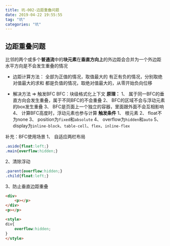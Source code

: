 ```yaml
---
title: 坑-002-边距重叠问题
date: 2019-04-22 19:55:55
tag: "坑"
categories: "坑"
---
```

## 边距重叠问题

比邻的两个或多个**普通流**中的**块元素**在**垂直方向上**的外边距会合并为一个外边距
水平方向是不会发生重叠的情况

- 边距计算方法：
全部为正值的情况，取值最大的
有正有负的情况，分别取绝对值最大的求和
都是负值的情况，取绝对值最大的，从零开始负向位移

- 解决方法 => 触发BFC
BFC：块级格式化上下文
**原理：**
1、 属于同一BFC的垂直方向会发生重叠，属于不同BFC的不会重叠
2、 BFC的区域不会与浮动元素的box发生重叠
3、 BFC是页面上一个独立的容器，里面跟外面不会互相影响
4、 计算BFC高度时，浮动元素也参与计算
**触发条件**
1、 根元素
2、 float不为none
3、 position为`fixed`和`absolute`
4、 overflow为`hidden`和`auto`
5、 display为`inline-block`、`table-cell`、`flex`、`inline-flex`

补充：BFC使用场景
1、 自适应两栏布局

```CSS
.aside{float:left;}
.main{overflow:hidden;}
```

2、清除浮动

```css
.parent{overflow:hidden;}
.child{float:left;}
```

3、防止垂直边距重叠

```html
<div>
    <p></p>
</div>
<p></p>

<style>
div{
    overflow:hidden;
}
</style>
```